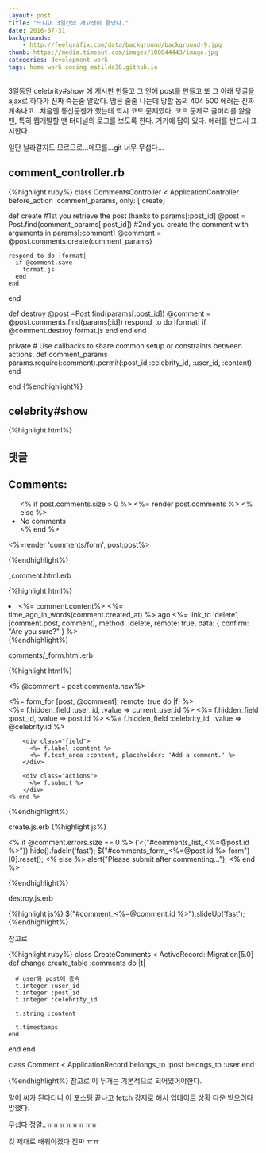 ```yaml
---
layout: post
title: "드디어 3일간의 개고생이 끝났다."
date: 2016-07-31
backgrounds:
    - http://feelgrafix.com/data/background/background-9.jpg
thumb: https://media.timeout.com/images/100644443/image.jpg
categories: development work
tags: home work coding matilda38.github.io
---
```


3일동안 celebrity#show 에 게시판 만들고 그 안에 post를 만들고 또 그 아래 댓글을 ajax로 하다가 진짜 죽는줄 알았다. 땀은 줄줄 나는데 망할 놈의 404 500 에러는 진짜 계속나고...처음엔 통신문젠가 했는데 역시 코드 문제였다. 코드 문제로 골머리를 앓을땐, 특히 웹개발할 땐 터미널의 로그를 보도록 한다. 거기에 답이 있다. 에러를 반드시 표시한다.

일단 날라갈지도 모르므로...메모를...git 너무 무섭다...

## comment_controller.rb
{%highlight ruby%}
class CommentsController < ApplicationController
  before_action :comment_params, only: [:create]


  def create
    #1st you retrieve the post thanks to params[:post_id]
    @post = Post.find(comment_params[:post_id])
    #2nd you create the comment with arguments in params[:comment]
    @comment = @post.comments.create(comment_params)

    respond_to do |format|
      if @comment.save
        format.js
      end
    end
  end


  def destroy
    @post =Post.find(params[:post_id])
    @comment = @post.comments.find(params[:id])
      respond_to do |format|
        if @comment.destroy
        format.js
        end
      end
  end

  private
    # Use callbacks to share common setup or constraints between actions.
    def comment_params
      params.require(:comment).permit(:post_id,:celebrity_id, :user_id, :content)
    end

end
{%endhighlight%}

## celebrity#show

{%highlight html%}
<h2>댓글</h2>
    <div class="comments">
     <div class="comment_header">
        <h2>Comments:</h2>
     </div>
      <div class="comments_list">
       <ul id="comments_list_<%=post.id%>">
        <% if post.comments.size > 0 %>
         <%= render post.comments %>
        <% else %>
         <li>
         No comments
         </li>
        <% end %>
       </ul>
     </div>
    <%=render 'comments/form', post:post%>
    </div>

{%endhighlight%}

_comment.html.erb

{%highlight html%}

<li id="comment_<%=comment.id %>">
  <%= comment.content%>
  <%= time_ago_in_words(comment.created_at) %> ago
  <%= link_to 'delete', [comment.post, comment], method: :delete, remote: true, data: { confirm: "Are you sure?" } %>
</li>
{%endhighlight%}


comments/_form.html.erb

{%highlight html%}

<% @comment = post.comments.new%>
<!--댓글 form-->
<div class='comments_form'>
  <div id="comments_form_<%=post.id%>">
    <%= form_for [post, @comment], remote: true do |f| %>
        <div class="field">
          <%= f.hidden_field :user_id, :value => current_user.id %>
          <%= f.hidden_field :post_id, :value => post.id %>
          <%= f.hidden_field :celebrity_id, :value => @celebrity.id %>
        </div>

        <div class="field">
          <%= f.label :content %>
          <%= f.text_area :content, placeholder: 'Add a comment.' %>
        </div>

        <div class="actions">
          <%= f.submit %>
        </div>
    <% end %>
  </div>
</div>
{%endhighlight%}

create.js.erb
{%highlight js%}

<% if @comment.errors.size == 0 %>
$('<%=j render @comment %>').appendTo($("#comments_list_<%=@post.id %>")).hide().fadeIn('fast');
$("#comments_form_<%=@post.id %> form")[0].reset();
<% else %>
alert("Please submit after commenting...");
<% end %>

{%endhighlight%}

destroy.js.erb

{%highlight js%}
$("#comment_<%=@comment.id %>").slideUp('fast');
{%endhighlight%}

참고로

{%highlight ruby%}
class CreateComments < ActiveRecord::Migration[5.0]
  def change
    create_table :comments do |t|

      # user와 post에 종속
      t.integer :user_id
      t.integer :post_id
      t.integer :celebrity_id

      t.string :content

      t.timestamps
    end
  end
end

class Comment < ApplicationRecord
  belongs_to :post
  belongs_to :user
end

{%endhighlight%}
참고로 이 두개는 기본적으로 되어있어야한다.

말이 씨가 된다더니 이 포스팅 끝나고 fetch 강제로 해서 업데이트 상황 다운 받으려다 망했다.

무섭다 정말..ㅠㅠㅠㅠㅠㅠㅠㅠ

깃 제대로 배워야겠다 진짜 ㅠㅠ